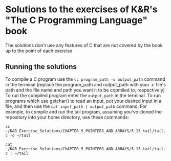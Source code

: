 # Solutions to the exercises of K&R's "The C Programming Language" book

The solutions don't use any features of C that are not covered by the book up to the point of each exercise

## Running the solutions

To compile a C program use the `cc program_path -o output_path` command in the terminal (replace the program_path and output_path with your .c file's path and the file name and path you want it to be copmiled to, respectively)
To run the compiled program enter the `output_path` in the terminal. To run programs which use getchar() to read an input, put your desired input in a file, and then use the `cat input_path | output_path` command. For example, to compile and run the tail program, assuming you've cloned the repository into your home directory, use these commands:

`cc ~/K&R_Exercise_Solutions/CHAPTER_5_POINTERS_AND_ARRAYS/5_13_tail/tail.c -o ~/tail`

`cat ~/K&R_Exercise_Solutions/CHAPTER_5_POINTERS_AND_ARRAYS/5_13_tail/tail.c | ~/tail`
